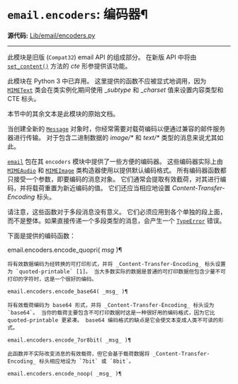# `email.encoders`: 编码器¶

**源代码:** [Lib/email/encoders.py](https://github.com/python/cpython/tree/3.12/Lib/email/encoders.py)

* * *

此模块是旧版 (`Compat32`) email API 的组成部分。 在新版 API 中将由 [`set_content()`](email.message.md#email.message.EmailMessage.set_content "email.message.EmailMessage.set_content") 方法的 _cte_ 形参提供该功能。

此模块在 Python 3 中已弃用。 这里提供的函数不应被显式地调用，因为 [`MIMEText`](email.mime.md#email.mime.text.MIMEText "email.mime.text.MIMEText") 类会在类实例化期间使用 __subtype_ 和 __charset_ 值来设置内容类型和 CTE 标头。

本节中的其余文本是此模块的原始文档。

当创建全新的 [`Message`](email.compat32-message.md#email.message.Message "email.message.Message") 对象时，你经常需要对载荷编码以便通过兼容的邮件服务器进行传输。 对于包含二进制数据的 _image/*_ 和 _text/*_ 类型的消息来说尤其如此。

[`email`](email.md#module-email "email: Package supporting the parsing, manipulating, and generating email messages.") 包在其 `encoders` 模块中提供了一些方便的编码器。 这些编码器实际上由 [`MIMEAudio`](email.mime.md#email.mime.audio.MIMEAudio "email.mime.audio.MIMEAudio") 和 [`MIMEImage`](email.mime.md#email.mime.image.MIMEImage "email.mime.image.MIMEImage") 类构造器使用以提供默认编码格式。 所有编码器函数都只接受一个参数，即要编码的消息对象。 它们通常会提取有效截荷，对其进行编码，并将载荷重置为新近编码的值。 它们还应当相应地设置 _Content-Transfer-Encoding_ 标头。

请注意，这些函数对于多段消息没有意义。 它们必须应用到各个单独的段上面，而不是整体。如果直接传递一个多段类型的消息，会产生一个 [`TypeError`](exceptions.md#TypeError "TypeError") 错误。

下面是提供的编码函数：

email.encoders.encode_quopri( _msg_ )¶

    

~~~
将有效数据编码为经转换的可打印形式，并将 _Content-Transfer-Encoding_ 标头设置为 `quoted-printable` [1]。 当大多数实际的数据是普通的可打印数据但包含少量不可打印的字符时，这是一个很好的编码。

email.encoders.encode_base64( _msg_ )¶
~~~
    

~~~
将有效载荷编码为 base64 形式，并将 _Content-Transfer-Encoding_ 标头设为 `base64`。 当你的载荷主要包含不可打印数据时这是一种很好用的编码格式，因为它比 quoted-printable 更紧凑。 base64 编码格式的缺点是它会使文本变成人类不可读的形式。

email.encoders.encode_7or8bit( _msg_ )¶
~~~
    

~~~
此函数并不实际改变消息的有效载荷，但它会基于载荷数据将 _Content-Transfer-Encoding_ 标头相应地设为 `7bit` 或 `8bit`。

email.encoders.encode_noop( _msg_ )¶
~~~
    

~~~
